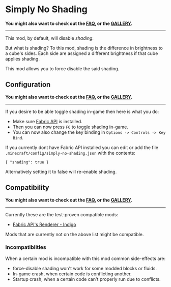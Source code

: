 # Simply No Shading

**You might also want to check out the [FAQ](FAQ.md), or the [GALLERY](GALLERY.md).**

---

This mod, by default, will disable *shading*.

But what is shading? To this mod, shading is the difference in brightness to a cube's sides. Each side are assigned a different brightness if that cube applies shading.

This mod allows you to force disable the said shading.

## Configuration

**You might also want to check out the [FAQ](FAQ.md), or the [GALLERY](GALLERY.md).**

---

If you desire to be able toggle shading in-game then here is what you do:

 - Make sure [Fabric API](https://github.com/FabricMC/fabric) is installed.
 - Then you can now press `F6` to toggle shading in-game.
 - You can now also change the key binding in `Options -> Controls -> Key Bind`.

If you currently dont have Fabric API installed you can edit or add the file `.minecraft/config/simply-no-shading.json` with the contents:

```
{ "shading": true }
```

Alternatively setting it to false will re-enable shading.

## Compatibility

**You might also want to check out the [FAQ](FAQ.md), or the [GALLERY](GALLERY.md).**

---

Currently these are the test-proven compatible mods:

 - [Fabric API's Renderer - Indigo](https://github.com/FabricMC/fabric)

Mods that are currently not on the above list might be compatible.

### Incompatiblities

When a certain mod is incompatible with this mod common side-effects are:

 - force-disable shading won't work for some modded blocks or fluids.
 - In-game crash, when certain code is conflicting another.
 - Startup crash, when a certain code can't properly run due to conflicts.
